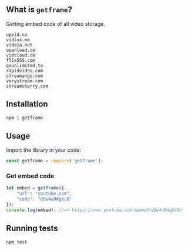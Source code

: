 ## What is `getframe`?

Getting embed code of all video storage.

```
upvid.co
vidlox.me
vidoza.net
openload.co
vidcloud.co
flix555.com
gounlimited.to
rapidvideo.com
streamango.com
verystream.com
streamcherry.com
```

## Installation

```bash
npm i getframe
```

## Usage

Import the library in your code:

```js
const getframe = require('getframe');
```

### Get embed code

```js
let embed = getframe({
    "url": "youtube.com",
    "code": "dQw4w9WgXcQ"
});
console.log(embed); //=> https://www.youtube.com/embed/dQw4w9WgXcQ/
```

## Running tests

```bash
npm test
```